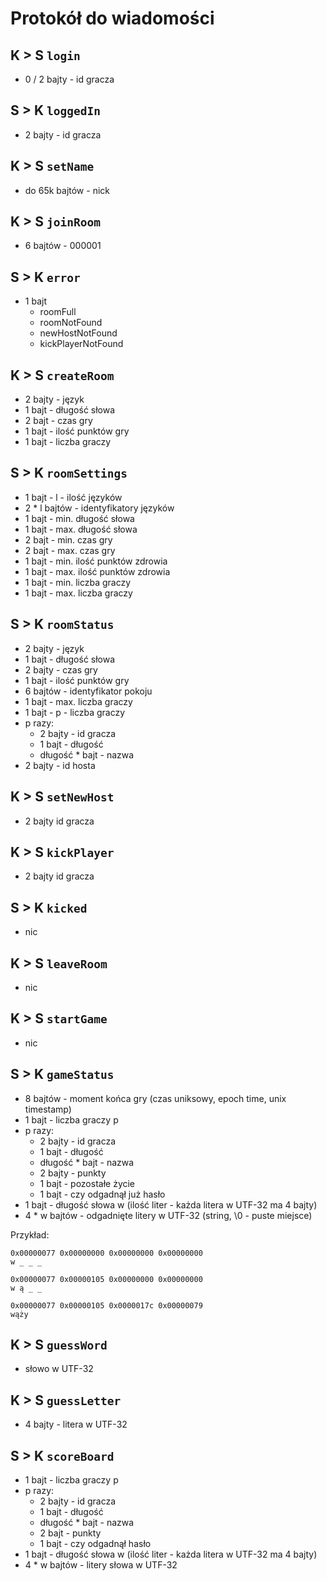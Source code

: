 # Protokół do wiadomości

## K > S `login`
- 0 / 2 bajty - id gracza

## S > K `loggedIn`
- 2 bajty - id gracza

## K > S `setName` 
- do 65k bajtów - nick

## K > S `joinRoom`
- 6 bajtów - 000001

## S > K `error`
- 1 bajt
    - roomFull
    - roomNotFound
    - newHostNotFound
    - kickPlayerNotFound

## K > S `createRoom`
- 2 bajty - język
- 1 bajt - długość słowa
- 2 bajt - czas gry
- 1 bajt - ilość punktów gry
- 1 bajt - liczba graczy

## S > K `roomSettings`
- 1 bajt - l - ilość języków
- 2 * l bajtów - identyfikatory języków
- 1 bajt - min. długość słowa
- 1 bajt - max. długość słowa
- 2 bajt - min. czas gry
- 2 bajt - max. czas gry
- 1 bajt - min. ilość punktów zdrowia
- 1 bajt - max. ilość punktów zdrowia
- 1 bajt - min. liczba graczy
- 1 bajt - max. liczba graczy

## S > K `roomStatus`
- 2 bajty - język
- 1 bajt - długość słowa
- 2 bajty - czas gry
- 1 bajt - ilość punktów gry
- 6 bajtów - identyfikator pokoju
- 1 bajt - max. liczba graczy
- 1 bajt - p - liczba graczy
- p razy:
    - 2 bajty - id gracza
    - 1 bajt - długość
    - długość * bajt - nazwa 
- 2 bajty - id hosta

## K > S `setNewHost`
- 2 bajty id gracza

## K > S `kickPlayer`
- 2 bajty id gracza

## S > K `kicked`
- nic

## K > S `leaveRoom`
- nic

## K > S `startGame`
- nic

## S > K `gameStatus`
- 8 bajtów - moment końca gry (czas uniksowy, epoch time, unix timestamp)
- 1 bajt - liczba graczy p
- p razy:
    - 2 bajty - id gracza
    - 1 bajt - długość
    - długość * bajt - nazwa 
    - 2 bajty - punkty
    - 1 bajt - pozostałe życie
    - 1 bajt - czy odgadnął już hasło
- 1 bajt - długość słowa w (ilość liter - każda litera w UTF-32 ma 4 bajty)
- 4 * w bajtów - odgadnięte litery w UTF-32 (string, \0 - puste miejsce)

Przykład:
```
0x00000077 0x00000000 0x00000000 0x00000000
w _ _ _

0x00000077 0x00000105 0x00000000 0x00000000
w ą _ _

0x00000077 0x00000105 0x0000017c 0x00000079
wąży
```

## K > S `guessWord`
- słowo w UTF-32

## K > S `guessLetter`
- 4 bajty - litera w UTF-32

## S > K `scoreBoard`
- 1 bajt - liczba graczy p
- p razy:
    - 2 bajty - id gracza
    - 1 bajt - długość
    - długość * bajt - nazwa 
    - 2 bajt - punkty
    - 1 bajt - czy odgadnął hasło
- 1 bajt - długość słowa w (ilość liter - każda litera w UTF-32 ma 4 bajty)
- 4 * w bajtów - litery słowa w UTF-32
